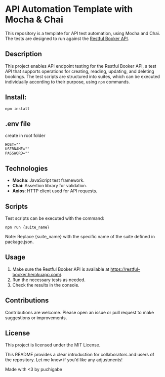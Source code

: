 # API Automation Template with Mocha & Chai

This repository is a template for API test automation, using Mocha and Chai. The tests are designed to run against the [Restful Booker API](https://restful-booker.herokuapp.com/apidoc/index.html#api-Auth).

## Description

This project enables API endpoint testing for the Restful Booker API, a test API that supports operations for creating, reading, updating, and deleting bookings. The test scripts are structured into suites, which can be executed individually according to their purpose, using `npm` commands.

## Install:
`npm install`

## .env file
create in root folder
```
HOST=""
USERNAME=""
PASSWORD=""

```

## Technologies

- **Mocha**: JavaScript test framework.
- **Chai**: Assertion library for validation.
- **Axios**: HTTP client used for API requests.

## Scripts
Test scripts can be executed with the command:

`npm run {suite_name}`

Note: Replace {suite_name} with the specific name of the suite defined in package.json.

## Usage
1. Make sure the Restful Booker API is available at https://restful-booker.herokuapp.com/.
2. Run the necessary tests as needed.
3. Check the results in the console.

## Contributions
Contributions are welcome. Please open an issue or pull request to make suggestions or improvements.

## License
This project is licensed under the MIT License.


This README provides a clear introduction for collaborators and users of the repository. Let me know if you'd like any adjustments!


Made with <3 by puchigabe
